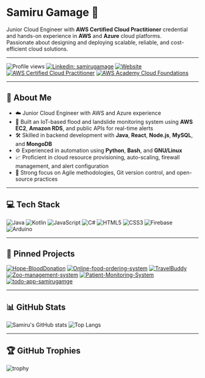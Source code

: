 # Samiru Gamage 👋

Junior Cloud Engineer with **AWS Certified Cloud Practitioner** credential and hands-on experience in **AWS** and **Azure** cloud platforms.  
Passionate about designing and deploying scalable, reliable, and cost-efficient cloud solutions.  

---

![Profile views](https://komarev.com/ghpvc/?username=samirugamage&color=brightgreen)
[![Linkedin: samirugamage](https://img.shields.io/badge/-samirugamage-blue?style=flat-square&logo=Linkedin&logoColor=white&link=https://www.linkedin.com/in/samirugamage/)](https://www.linkedin.com/in/samirugamage/)
[![Website](https://img.shields.io/badge/Website-samirugamage.com-blue?style=flat-square&logo=google-chrome&logoColor=white&link=https://samirugamage.com)](https://samirugamage.com)
[![AWS Certified Cloud Practitioner](https://img.shields.io/badge/AWS%20Certified-Cloud%20Practitioner-orange?style=flat-square&logo=amazon-aws&logoColor=white)](https://www.credly.com/badges/19f24eaf-60fe-41dc-a9c1-c2e5ab8fb76a/public_url)
[![AWS Academy Cloud Foundations](https://img.shields.io/badge/AWS%20Academy-Cloud%20Foundations-orange?style=flat-square&logo=amazon-aws&logoColor=white)](https://www.credly.com/badges/27b08871-dc2a-435a-aed3-d66e9a695849/linked_in_profile)

---

## 🚀 About Me
- ☁️ Junior Cloud Engineer with AWS and Azure experience
- 🔭 Built an IoT-based flood and landslide monitoring system using **AWS EC2**, **Amazon RDS**, and public APIs for real-time alerts
- 🛠 Skilled in backend development with **Java**, **React**, **Node.js**, **MySQL**, and **MongoDB**
- ⚙️ Experienced in automation using **Python**, **Bash**, and **GNU/Linux**
- 📈 Proficient in cloud resource provisioning, auto-scaling, firewall management, and alert configuration
- 🔄 Strong focus on Agile methodologies, Git version control, and open-source practices

---


## 💻 Tech Stack
![Java](https://img.shields.io/badge/Java-ED8B00?style=flat-square&logo=java&logoColor=white)
![Kotlin](https://img.shields.io/badge/Kotlin-0095D5?style=flat-square&logo=kotlin&logoColor=white)
![JavaScript](https://img.shields.io/badge/JavaScript-F7DF1E?style=flat-square&logo=javascript&logoColor=black)
![C#](https://img.shields.io/badge/C%23-239120?style=flat-square&logo=c-sharp&logoColor=white)
![HTML5](https://img.shields.io/badge/HTML5-E34F26?style=flat-square&logo=html5&logoColor=white)
![CSS3](https://img.shields.io/badge/CSS3-1572B6?style=flat-square&logo=css3&logoColor=white)
![Firebase](https://img.shields.io/badge/Firebase-FFCA28?style=flat-square&logo=firebase&logoColor=black)
![Arduino](https://img.shields.io/badge/Arduino-00979D?style=flat-square&logo=arduino&logoColor=white)

---

## 📌 Pinned Projects
[![Hope-BloodDonation](https://github-readme-stats.vercel.app/api/pin/?username=samirugamage&repo=Hope-BloodDonation&theme=tokyonight)](https://github.com/samirugamage/Hope-BloodDonation)
[![Online-food-ordering-system](https://github-readme-stats.vercel.app/api/pin/?username=samirugamage&repo=Online-food-ordering-system&theme=tokyonight)](https://github.com/samirugamage/Online-food-ordering-system)
[![TravelBuddy](https://github-readme-stats.vercel.app/api/pin/?username=samirugamage&repo=TravelBuddy&theme=tokyonight)](https://github.com/samirugamage/TravelBuddy)
[![Zoo-management-system](https://github-readme-stats.vercel.app/api/pin/?username=samirugamage&repo=Zoo-management-system&theme=tokyonight)](https://github.com/samirugamage/Zoo-management-system)
[![Patient-Monitoring-System](https://github-readme-stats.vercel.app/api/pin/?username=samirugamage&repo=Patient-Monitoring-System&theme=tokyonight)](https://github.com/samirugamage/Patient-Monitoring-System)
[![todo-app-samirugamge](https://github-readme-stats.vercel.app/api/pin/?username=samirugamage&repo=todo-app-samirugamge&theme=tokyonight)](https://github.com/samirugamage/todo-app-samirugamge)

---

## 📊 GitHub Stats
![Samiru's GitHub stats](https://github-readme-stats.vercel.app/api?username=samirugamage&show_icons=true&theme=tokyonight)
![Top Langs](https://github-readme-stats.vercel.app/api/top-langs/?username=samirugamage&layout=compact&theme=tokyonight)

---

## 🏆 GitHub Trophies
![trophy](https://github-profile-trophy.vercel.app/?username=samirugamage&theme=tokyonight&column=7)
